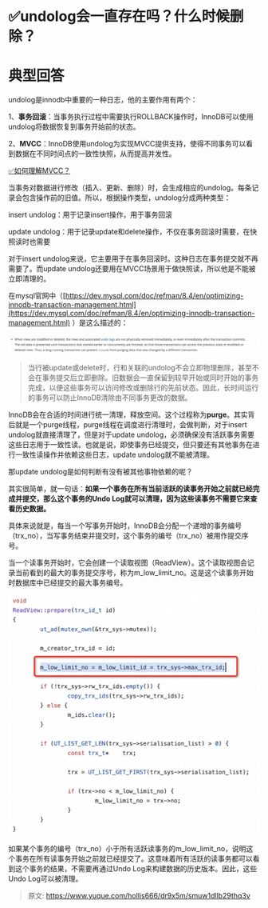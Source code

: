 # ✅undolog会一直存在吗？什么时候删除？


# 典型回答

undolog是innodb中重要的一种日志，他的主要作用有两个：

1、**事务回滚**：当事务执行过程中需要执行ROLLBACK操作时，InnoDB可以使用undolog将数据恢复到事务开始前的状态。

2、**MVCC**：InnoDB使用undolog为实现MVCC提供支持，使得不同事务可以看到数据在不同时间点的一致性快照，从而提高并发性。

[✅如何理解MVCC？](https://www.yuque.com/hollis666/dr9x5m/wgu1u6?view=doc_embed)

当事务对数据进行修改（插入、更新、删除）时，会生成相应的undolog。每条记录会包含操作前的旧值。所以，根据操作类型，undolog分成两种类型：

insert undolog：用于记录insert操作，用于事务回滚

update undolog：用于记录update和delete操作，不仅在事务回滚时需要，在快照读时也需要

对于insert undolog来说，它主要用于在事务回滚时。这种日志在事务提交就不再需要了。而update undolog还要用在MVCC场景用于做快照读，所以他是不能被立即清理的。

在mysql官网中（[https://dev.mysql.com/doc/refman/8.4/en/optimizing-innodb-transaction-management.html](https://dev.mysql.com/doc/refman/8.4/en/optimizing-innodb-transaction-management.html) ）是这么描述的：

![17229269572106.jpg](./img/Qhs9e2RGEJd24p5Q/1723252205621-87b1060d-1893-4957-8727-cfee59df0664-922065.jpeg)

> 当行被update或delete时，行和关联的undolog不会立即物理删除，甚至不会在事务提交后立即删除。旧数据会一直保留到较早开始或同时开始的事务完成，以便这些事务可以访问修改或删除行的先前状态。因此，长时间运行的事务可以防止InnoDB清除由不同事务更改的数据。


InnoDB会在合适的时间进行统一清理，释放空间。这个过程称为**purge**。其实背后就是一个purge线程，purge线程在调度进行清理时，会做判断，对于insert undolog就直接清理了，但是对于update undolog，必须确保没有活跃事务需要这些日志用于一致性读。也就是说，即使事务已经提交，但只要还有其他事务在进行一致性读操作并依赖这些日志，update undolog就不能被清理。

那update undolog是如何判断有没有被其他事物依赖的呢？

其实很简单，就一句话：**如果一个事务在所有当前活跃的读事务开始之前就已经完成并提交，那么这个事务的Undo Log就可以清理，因为这些读事务不需要它来查看历史数据。**

具体来说就是，每当一个写事务开始时，InnoDB会分配一个递增的事务编号（trx_no），当写事务结束并提交时，这个事务的编号（trx_no）被用作提交序号。

当一个读事务开始时，它会创建一个读取视图（ReadView）。这个读取视图会记录当前看到的最大的事务提交序号，称为m_low_limit_no。这是这个读事务开始时数据库中已经提交的最大事务编号。

![17229252330219.jpg](./img/Qhs9e2RGEJd24p5Q/1723252205670-778d666d-3a0e-43b8-a101-c1ad8314c07e-564135.jpeg)

如果某个事务的编号（trx_no）小于所有活跃读事务的m_low_limit_no，说明这个事务在所有读事务开始之前就已经提交了。这意味着所有活跃的读事务都可以看到这个事务的结果，不需要再通过Undo Log来构建数据的历史版本。因此，这些Undo Log可以被清理。


> 原文: <https://www.yuque.com/hollis666/dr9x5m/smuw1dllb29thq3v>